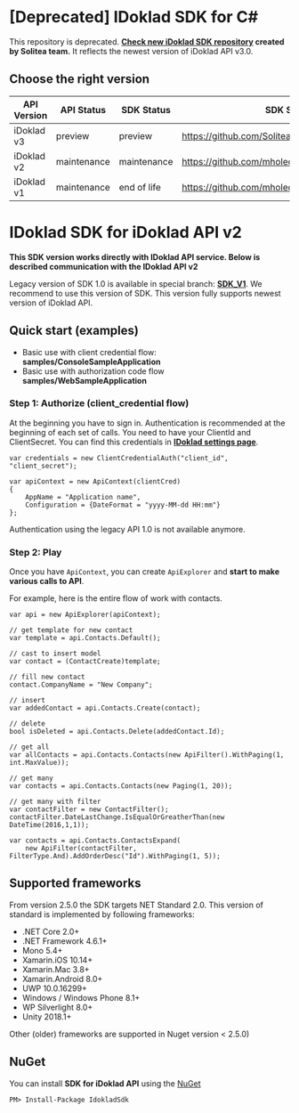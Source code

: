 <a href="https://www.nuget.org/packages/IdokladSdk"><img src="https://img.shields.io/nuget/dt/IdokladSdk" alt=""></a>

# [Deprecated] IDoklad SDK for C#
<div>
This repository is deprecated. <b><a href="https://github.com/Solitea/IdokladSdk">Check new iDoklad SDK repository</a> created by Solitea team.</b> It reflects the newest version of iDoklad API v3.0.
</div>

## Choose the right version

| API Version | API Status  | SDK Status  | SDK Source                                       | NuGet Version |
|-------------|-------------|-------------|--------------------------------------------------|---------------|
| iDoklad v3  | preview     | preview     | https://github.com/Solitea/IdokladSdk            | v3.x.x        |
| iDoklad v2  | maintenance | maintenance | https://github.com/mholec/IDokladSdk             | v2.x.x        |
| iDoklad v1  | maintenance | end of life | https://github.com/mholec/IDokladSdk/tree/SDK_V1 | v1.x.x        |



# IDoklad SDK for iDoklad API v2

**This SDK version works directly with IDoklad API service. Below is described communication with the IDoklad API v2**

Legacy version of SDK 1.0 is available in special branch: **[SDK_V1](https://github.com/mholec/idoklad-sdk-csharp/tree/SDK_V1)**. We recommend to use this version of SDK. This version fully supports newest version of iDoklad API.

## Quick start (examples)

- Basic use with client credential flow: **samples/ConsoleSampleApplication**
- Basic use with authorization code flow **samples/WebSampleApplication**

### Step 1: Authorize (client_credential flow)
At the beginning you have to sign in. Authentication is recommended at the beginning of each set of calls. 
You need to have your ClientId and ClientSecret. You can find this credentials in **[IDoklad settings page](https://app.idoklad.cz/Setting/LogonUser)**.
 
	var credentials = new ClientCredentialAuth("client_id", "client_secret");

    var apiContext = new ApiContext(clientCred)
    {
        AppName = "Application name",
        Configuration = {DateFormat = "yyyy-MM-dd HH:mm"}
    };

Authentication using the legacy API 1.0 is not available anymore.

### Step 2: Play

Once you have `ApiContext`, you can create `ApiExplorer` and **start to make various calls to API**.


For example, here is the entire flow of work with contacts.

    var api = new ApiExplorer(apiContext);

    // get template for new contact
    var template = api.Contacts.Default();

    // cast to insert model
    var contact = (ContactCreate)template;

    // fill new contact
    contact.CompanyName = "New Company";

    // insert
    var addedContact = api.Contacts.Create(contact);

    // delete
    bool isDeleted = api.Contacts.Delete(addedContact.Id);

	// get all
	var allContacts = api.Contacts.Contacts(new ApiFilter().WithPaging(1, int.MaxValue));

	// get many
	var contacts = api.Contacts.Contacts(new Paging(1, 20));

	// get many with filter
    var contactFilter = new ContactFilter();
    contactFilter.DateLastChange.IsEqualOrGreatherThan(new DateTime(2016,1,1));

    var contacts = api.Contacts.ContactsExpand(
        new ApiFilter(contactFilter, FilterType.And).AddOrderDesc("Id").WithPaging(1, 5));

## Supported frameworks

From version 2.5.0 the SDK targets NET Standard 2.0. This version of standard is implemented by following frameworks:

- .NET Core 2.0+
- .NET Framework 4.6.1+
- Mono 5.4+
- Xamarin.iOS 10.14+
- Xamarin.Mac 3.8+
- Xamarin.Android 8.0+
- UWP 10.0.16299+
- Windows / Windows Phone 8.1+
- WP Silverlight 8.0+
- Unity 2018.1+

Other (older) frameworks are supported in Nuget version < 2.5.0)

## NuGet
You can install **SDK for iDoklad API** using the [NuGet](https://www.nuget.org/packages/IdokladSdk)

	PM> Install-Package IdokladSdk
